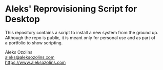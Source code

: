 # Aleks' Reprovisioning Script for Desktop

This repository contains a script to install a new system from the ground up. Although the repo is public, it is meant only for personal use and as part of a portfolio to show scripting.

Aleks Ozolins  
aleks@aleksozolins.com  
https://www.aleksozolins.com
